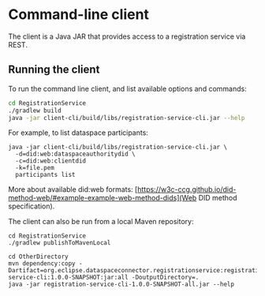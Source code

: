 # Command-line client

The client is a Java JAR that provides access to a registration service via REST.

## Running the client

To run the command line client, and list available options and commands:

```bash
cd RegistrationService
./gradlew build
java -jar client-cli/build/libs/registration-service-cli.jar --help
```

For example, to list dataspace participants:

```
java -jar client-cli/build/libs/registration-service-cli.jar \
  -d=did:web:dataspaceauthoritydid \
  -c=did:web:clientdid
  -k=file.pem
  participants list
```

More about available did:web formats: [https://w3c-ccg.github.io/did-method-web/#example-example-web-method-dids](Web DID method specification).

The client can also be run from a local Maven repository:

```
cd RegistrationService
./gradlew publishToMavenLocal
```

```
cd OtherDirectory
mvn dependency:copy -Dartifact=org.eclipse.dataspaceconnector.registrationservice:registration-service-cli:1.0.0-SNAPSHOT:jar:all -DoutputDirectory=.
java -jar registration-service-cli-1.0.0-SNAPSHOT-all.jar --help
```

